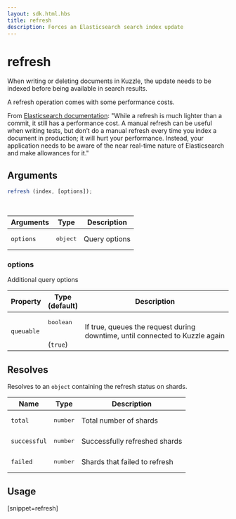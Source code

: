 ```yaml
---
layout: sdk.html.hbs
title: refresh
description: Forces an Elasticsearch search index update
---
```


# refresh

When writing or deleting documents in Kuzzle, the update needs to be indexed before being available in search results.

<div class="alert alert-info">
  A refresh operation comes with some performance costs.

From [Elasticsearch documentation](https://www.elastic.co/guide/en/elasticsearch/reference/current/docs-refresh.html):
"While a refresh is much lighter than a commit, it still has a performance cost. A manual refresh can be useful when writing tests, but don’t do a manual refresh every time you index a document in production; it will hurt your performance. Instead, your application needs to be aware of the near real-time nature of Elasticsearch and make allowances for it."

</div>

## Arguments

```javascript
refresh (index, [options]);
```

<br/>

| Arguments | Type   | Description                         |
| --------- | ------ | ----------------------------------- |
| `options` | <pre>object</pre> | Query options |

### options

Additional query options

| Property     | Type<br/>(default)    | Description   |
| -------------- | --------- | ------------- |
| `queuable` | <pre>boolean</pre><br/>(`true`) | If true, queues the request during downtime, until connected to Kuzzle again |

## Resolves

Resolves to an `object` containing the refresh status on shards.

| Name     | Type   | Description          |
| -------- | ------ | ---------------------------------------------- |
| `total` | <pre>number</pre> | Total number of shards |
| `successful` | <pre>number</pre> | Successfully refreshed shards |
| `failed` | <pre>number</pre> | Shards that failed to refresh |

## Usage

[snippet=refresh]
